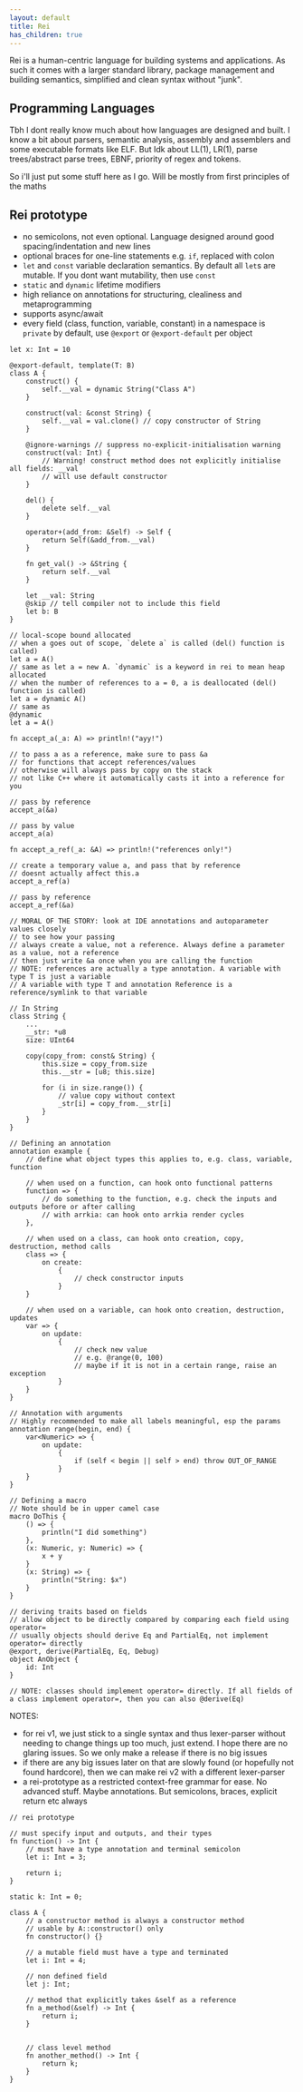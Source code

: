 ```yaml
---
layout: default
title: Rei
has_children: true
---
```


Rei is a human-centric language for building systems and applications. As such it comes with a larger standard library, package management and building semantics, simplified and clean syntax without "junk".

## Programming Languages

Tbh I dont really know much about how languages are designed and built. I know a bit about parsers, semantic analysis, assembly and assemblers and some executable formats like ELF. But Idk about LL(1), LR(1), parse trees/abstract parse trees, EBNF, priority of regex and tokens.

So i'll just put some stuff here as I go. Will be mostly from first principles of the maths

## Rei prototype

- no semicolons, not even optional. Language designed around good spacing/indentation and new lines
- optional braces for one-line statements e.g. `if`, replaced with colon
- `let` and `const` variable declaration semantics. By default all `let`s are mutable. If you dont want mutability, then use `const`
- `static` and `dynamic` lifetime modifiers
- high reliance on annotations for structuring, clealiness and metaprogramming
- supports async/await
- every field (class, function, variable, constant) in a namespace is `private` by default, use `@export` or `@export-default` per object

```
let x: Int = 10

@export-default, template(T: B)
class A {
    construct() {
        self.__val = dynamic String("Class A")
    }

    construct(val: &const String) {
        self.__val = val.clone() // copy constructor of String
    }

    @ignore-warnings // suppress no-explicit-initialisation warning
    construct(val: Int) {
        // Warning! construct method does not explicitly initialise all fields: __val
        // will use default constructor
    }

    del() {
        delete self.__val
    }

    operator+(add_from: &Self) -> Self {
        return Self(&add_from.__val)
    }

    fn get_val() -> &String {
        return self.__val
    }

    let __val: String
    @skip // tell compiler not to include this field
    let b: B
}

// local-scope bound allocated
// when a goes out of scope, `delete a` is called (del() function is called)
let a = A()
// same as let a = new A. `dynamic` is a keyword in rei to mean heap allocated
// when the number of references to a = 0, a is deallocated (del() function is called)
let a = dynamic A()
// same as
@dynamic
let a = A()

fn accept_a(_a: A) => println!("ayy!") 

// to pass a as a reference, make sure to pass &a
// for functions that accept references/values
// otherwise will always pass by copy on the stack
// not like C++ where it automatically casts it into a reference for you

// pass by reference
accept_a(&a)

// pass by value
accept_a(a)

fn accept_a_ref(_a: &A) => println!("references only!")

// create a temporary value a, and pass that by reference
// doesnt actually affect this.a
accept_a_ref(a)

// pass by reference
accept_a_ref(&a)

// MORAL OF THE STORY: look at IDE annotations and autoparameter values closely
// to see how your passing
// always create a value, not a reference. Always define a parameter as a value, not a reference
// then just write &a once when you are calling the function
// NOTE: references are actually a type annotation. A variable with type T is just a variable
// A variable with type T and annotation Reference is a reference/symlink to that variable

// In String
class String {
    ...
    __str: *u8
    size: UInt64

    copy(copy_from: const& String) {
        this.size = copy_from.size
        this.__str = [u8; this.size]

        for (i in size.range()) {
            // value copy without context
            _str[i] = copy_from.__str[i]
        }
    }
}

// Defining an annotation
annotation example {
    // define what object types this applies to, e.g. class, variable, function

    // when used on a function, can hook onto functional patterns
    function => {
        // do something to the function, e.g. check the inputs and outputs before or after calling
        // with arrkia: can hook onto arrkia render cycles
    },

    // when used on a class, can hook onto creation, copy, destruction, method calls
    class => {
        on create:
            {
                // check constructor inputs
            }
    }

    // when used on a variable, can hook onto creation, destruction, updates
    var => {
        on update:
            {
                // check new value
                // e.g. @range(0, 100)
                // maybe if it is not in a certain range, raise an exception
            }
    }
}

// Annotation with arguments
// Highly recommended to make all labels meaningful, esp the params
annotation range(begin, end) {
    var<Numeric> => {
        on update:
            {
                if (self < begin || self > end) throw OUT_OF_RANGE
            }
    }
}

// Defining a macro
// Note should be in upper camel case
macro DoThis {
    () => {
        println("I did something")
    },
    (x: Numeric, y: Numeric) => {
        x + y
    }
    (x: String) => {
        println("String: $x")
    }
}

// deriving traits based on fields
// allow object to be directly compared by comparing each field using operator=
// usually objects should derive Eq and PartialEq, not implement operator= directly
@export, derive(PartialEq, Eq, Debug)
object AnObject {
    id: Int
}

// NOTE: classes should implement operator= directly. If all fields of a class implement operator=, then you can also @derive(Eq)
```

NOTES:

- for rei v1, we just stick to a single syntax and thus lexer-parser without needing to change things up too much, just extend. I hope there are no glaring issues. So we only make a release if there is no big issues
- if there are any big issues later on that are slowly found (or hopefully not found hardcore), then we can make rei v2 with a different lexer-parser
- a rei-prototype as a restricted context-free grammar for ease. No advanced stuff. Maybe annotations. But semicolons, braces, explicit return etc always

```
// rei prototype

// must specify input and outputs, and their types
fn function() -> Int {
    // must have a type annotation and terminal semicolon
    let i: Int = 3;

    return i;
}

static k: Int = 0;

class A {
    // a constructor method is always a constructor method
    // usable by A::constructor() only
    fn constructor() {}

    // a mutable field must have a type and terminated
    let i: Int = 4;

    // non defined field
    let j: Int;

    // method that explicitly takes &self as a reference
    fn a_method(&self) -> Int {
        return i;
    }


    // class level method
    fn another_method() -> Int {
        return k;
    }
}
```
